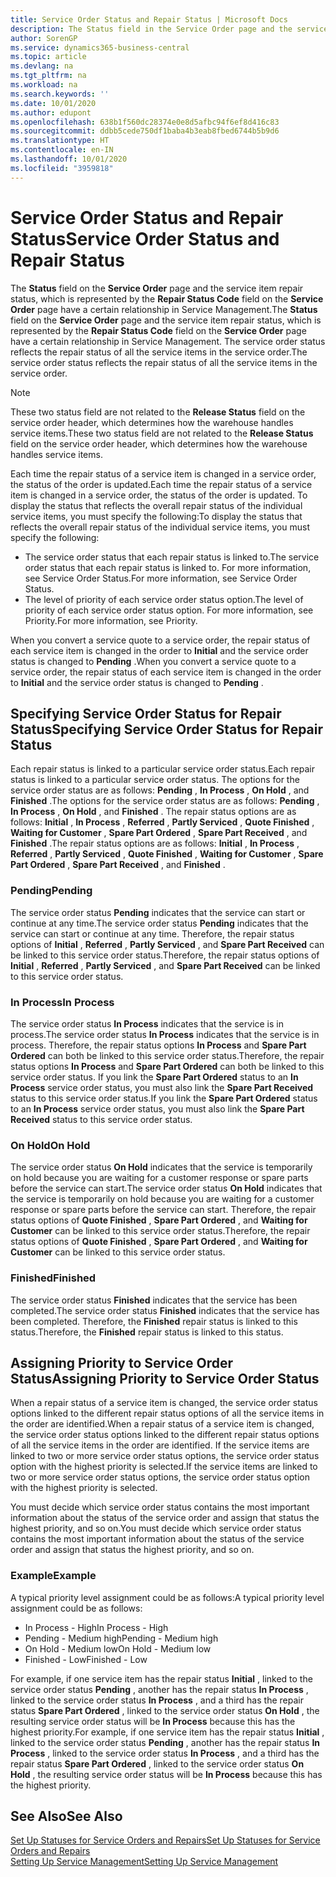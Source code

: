 ```yaml
---
title: Service Order Status and Repair Status | Microsoft Docs
description: The Status field in the Service Order page and the service item repair status, which is represented by the Repair Status Code field in the Service Order page have a certain relationship in Service Management. The service order status reflects the repair status of all the service items in the service order.
author: SorenGP
ms.service: dynamics365-business-central
ms.topic: article
ms.devlang: na
ms.tgt_pltfrm: na
ms.workload: na
ms.search.keywords: ''
ms.date: 10/01/2020
ms.author: edupont
ms.openlocfilehash: 638b1f560dc28374e0e8d5afbc94f6ef8d416c83
ms.sourcegitcommit: ddbb5cede750df1baba4b3eab8fbed6744b5b9d6
ms.translationtype: HT
ms.contentlocale: en-IN
ms.lasthandoff: 10/01/2020
ms.locfileid: "3959818"
---
```

# <a name="service-order-status-and-repair-status"></a><span data-ttu-id="0059b-104">Service Order Status and Repair Status</span><span class="sxs-lookup"><span data-stu-id="0059b-104">Service Order Status and Repair Status</span></span>
<span data-ttu-id="0059b-105">The **Status** field on the **Service Order** page and the service item repair status, which is represented by the **Repair Status Code** field on the **Service Order** page have a certain relationship in Service Management.</span><span class="sxs-lookup"><span data-stu-id="0059b-105">The **Status** field on the **Service Order** page and the service item repair status, which is represented by the **Repair Status Code** field on the **Service Order** page have a certain relationship in Service Management.</span></span> <span data-ttu-id="0059b-106">The service order status reflects the repair status of all the service items in the service order.</span><span class="sxs-lookup"><span data-stu-id="0059b-106">The service order status reflects the repair status of all the service items in the service order.</span></span>  

> [!NOTE]  
>  <span data-ttu-id="0059b-107">These two status field are not related to the **Release Status** field on the service order header, which determines how the warehouse handles service items.</span><span class="sxs-lookup"><span data-stu-id="0059b-107">These two status field are not related to the **Release Status** field on the service order header, which determines how the warehouse handles service items.</span></span>  

 <span data-ttu-id="0059b-108">Each time the repair status of a service item is changed in a service order, the status of the order is updated.</span><span class="sxs-lookup"><span data-stu-id="0059b-108">Each time the repair status of a service item is changed in a service order, the status of the order is updated.</span></span> <span data-ttu-id="0059b-109">To display the status that reflects the overall repair status of the individual service items, you must specify the following:</span><span class="sxs-lookup"><span data-stu-id="0059b-109">To display the status that reflects the overall repair status of the individual service items, you must specify the following:</span></span>  

* <span data-ttu-id="0059b-110">The service order status that each repair status is linked to.</span><span class="sxs-lookup"><span data-stu-id="0059b-110">The service order status that each repair status is linked to.</span></span> <span data-ttu-id="0059b-111">For more information, see Service Order Status.</span><span class="sxs-lookup"><span data-stu-id="0059b-111">For more information, see Service Order Status.</span></span>  
* <span data-ttu-id="0059b-112">The level of priority of each service order status option.</span><span class="sxs-lookup"><span data-stu-id="0059b-112">The level of priority of each service order status option.</span></span> <span data-ttu-id="0059b-113">For more information, see Priority.</span><span class="sxs-lookup"><span data-stu-id="0059b-113">For more information, see Priority.</span></span>  

 <span data-ttu-id="0059b-114">When you convert a service quote to a service order, the repair status of each service item is changed in the order to **Initial** and the service order status is changed to **Pending** .</span><span class="sxs-lookup"><span data-stu-id="0059b-114">When you convert a service quote to a service order, the repair status of each service item is changed in the order to **Initial** and the service order status is changed to **Pending** .</span></span>  

## <a name="specifying-service-order-status-for-repair-status"></a><span data-ttu-id="0059b-115">Specifying Service Order Status for Repair Status</span><span class="sxs-lookup"><span data-stu-id="0059b-115">Specifying Service Order Status for Repair Status</span></span>  
<span data-ttu-id="0059b-116">Each repair status is linked to a particular service order status.</span><span class="sxs-lookup"><span data-stu-id="0059b-116">Each repair status is linked to a particular service order status.</span></span> <span data-ttu-id="0059b-117">The options for the service order status are as follows: **Pending** , **In Process** , **On Hold** , and **Finished** .</span><span class="sxs-lookup"><span data-stu-id="0059b-117">The options for the service order status are as follows: **Pending** , **In Process** , **On Hold** , and **Finished** .</span></span> <span data-ttu-id="0059b-118">The repair status options are as follows: **Initial** , **In Process** , **Referred** , **Partly Serviced** , **Quote Finished** , **Waiting for Customer** , **Spare Part Ordered** , **Spare Part Received** , and **Finished** .</span><span class="sxs-lookup"><span data-stu-id="0059b-118">The repair status options are as follows: **Initial** , **In Process** , **Referred** , **Partly Serviced** , **Quote Finished** , **Waiting for Customer** , **Spare Part Ordered** , **Spare Part Received** , and **Finished** .</span></span>  

### <a name="pending"></a><span data-ttu-id="0059b-119">Pending</span><span class="sxs-lookup"><span data-stu-id="0059b-119">Pending</span></span>  
<span data-ttu-id="0059b-120">The service order status **Pending** indicates that the service can start or continue at any time.</span><span class="sxs-lookup"><span data-stu-id="0059b-120">The service order status **Pending** indicates that the service can start or continue at any time.</span></span> <span data-ttu-id="0059b-121">Therefore, the repair status options of **Initial** , **Referred** , **Partly Serviced** , and **Spare Part Received** can be linked to this service order status.</span><span class="sxs-lookup"><span data-stu-id="0059b-121">Therefore, the repair status options of **Initial** , **Referred** , **Partly Serviced** , and **Spare Part Received** can be linked to this service order status.</span></span>  

### <a name="in-process"></a><span data-ttu-id="0059b-122">In Process</span><span class="sxs-lookup"><span data-stu-id="0059b-122">In Process</span></span>  
<span data-ttu-id="0059b-123">The service order status **In Process** indicates that the service is in process.</span><span class="sxs-lookup"><span data-stu-id="0059b-123">The service order status **In Process** indicates that the service is in process.</span></span> <span data-ttu-id="0059b-124">Therefore, the repair status options **In Process** and **Spare Part Ordered** can both be linked to this service order status.</span><span class="sxs-lookup"><span data-stu-id="0059b-124">Therefore, the repair status options **In Process** and **Spare Part Ordered** can both be linked to this service order status.</span></span> <span data-ttu-id="0059b-125">If you link the **Spare Part Ordered** status to an **In Process** service order status, you must also link the **Spare Part Received** status to this service order status.</span><span class="sxs-lookup"><span data-stu-id="0059b-125">If you link the **Spare Part Ordered** status to an **In Process** service order status, you must also link the **Spare Part Received** status to this service order status.</span></span>  

### <a name="on-hold"></a><span data-ttu-id="0059b-126">On Hold</span><span class="sxs-lookup"><span data-stu-id="0059b-126">On Hold</span></span>  
<span data-ttu-id="0059b-127">The service order status **On Hold** indicates that the service is temporarily on hold because you are waiting for a customer response or spare parts before the service can start.</span><span class="sxs-lookup"><span data-stu-id="0059b-127">The service order status **On Hold** indicates that the service is temporarily on hold because you are waiting for a customer response or spare parts before the service can start.</span></span> <span data-ttu-id="0059b-128">Therefore, the repair status options of **Quote Finished** , **Spare Part Ordered** , and **Waiting for Customer** can be linked to this service order status.</span><span class="sxs-lookup"><span data-stu-id="0059b-128">Therefore, the repair status options of **Quote Finished** , **Spare Part Ordered** , and **Waiting for Customer** can be linked to this service order status.</span></span>  

### <a name="finished"></a><span data-ttu-id="0059b-129">Finished</span><span class="sxs-lookup"><span data-stu-id="0059b-129">Finished</span></span>  
<span data-ttu-id="0059b-130">The service order status **Finished** indicates that the service has been completed.</span><span class="sxs-lookup"><span data-stu-id="0059b-130">The service order status **Finished** indicates that the service has been completed.</span></span> <span data-ttu-id="0059b-131">Therefore, the **Finished** repair status is linked to this status.</span><span class="sxs-lookup"><span data-stu-id="0059b-131">Therefore, the **Finished** repair status is linked to this status.</span></span>  

## <a name="assigning-priority-to-service-order-status"></a><span data-ttu-id="0059b-132">Assigning Priority to Service Order Status</span><span class="sxs-lookup"><span data-stu-id="0059b-132">Assigning Priority to Service Order Status</span></span>  
<span data-ttu-id="0059b-133">When a repair status of a service item is changed, the service order status options linked to the different repair status options of all the service items in the order are identified.</span><span class="sxs-lookup"><span data-stu-id="0059b-133">When a repair status of a service item is changed, the service order status options linked to the different repair status options of all the service items in the order are identified.</span></span> <span data-ttu-id="0059b-134">If the service items are linked to two or more service order status options, the service order status option with the highest priority is selected.</span><span class="sxs-lookup"><span data-stu-id="0059b-134">If the service items are linked to two or more service order status options, the service order status option with the highest priority is selected.</span></span>  

<span data-ttu-id="0059b-135">You must decide which service order status contains the most important information about the status of the service order and assign that status the highest priority, and so on.</span><span class="sxs-lookup"><span data-stu-id="0059b-135">You must decide which service order status contains the most important information about the status of the service order and assign that status the highest priority, and so on.</span></span>  

### <a name="example"></a><span data-ttu-id="0059b-136">Example</span><span class="sxs-lookup"><span data-stu-id="0059b-136">Example</span></span>  
<span data-ttu-id="0059b-137">A typical priority level assignment could be as follows:</span><span class="sxs-lookup"><span data-stu-id="0059b-137">A typical priority level assignment could be as follows:</span></span>  

* <span data-ttu-id="0059b-138">In Process - High</span><span class="sxs-lookup"><span data-stu-id="0059b-138">In Process - High</span></span>  
* <span data-ttu-id="0059b-139">Pending - Medium high</span><span class="sxs-lookup"><span data-stu-id="0059b-139">Pending - Medium high</span></span>  
* <span data-ttu-id="0059b-140">On Hold - Medium low</span><span class="sxs-lookup"><span data-stu-id="0059b-140">On Hold - Medium low</span></span>  
* <span data-ttu-id="0059b-141">Finished - Low</span><span class="sxs-lookup"><span data-stu-id="0059b-141">Finished - Low</span></span>  

<span data-ttu-id="0059b-142">For example, if one service item has the repair status **Initial** , linked to the service order status **Pending** , another has the repair status **In Process** , linked to the service order status **In Process** , and a third has the repair status **Spare Part Ordered** , linked to the service order status **On Hold** , the resulting service order status will be **In Process** because this has the highest priority.</span><span class="sxs-lookup"><span data-stu-id="0059b-142">For example, if one service item has the repair status **Initial** , linked to the service order status **Pending** , another has the repair status **In Process** , linked to the service order status **In Process** , and a third has the repair status **Spare Part Ordered** , linked to the service order status **On Hold** , the resulting service order status will be **In Process** because this has the highest priority.</span></span>  

## <a name="see-also"></a><span data-ttu-id="0059b-143">See Also</span><span class="sxs-lookup"><span data-stu-id="0059b-143">See Also</span></span>  
[<span data-ttu-id="0059b-144">Set Up Statuses for Service Orders and Repairs</span><span class="sxs-lookup"><span data-stu-id="0059b-144">Set Up Statuses for Service Orders and Repairs</span></span>](service-order-repair-status.md)  
[<span data-ttu-id="0059b-145">Setting Up Service Management</span><span class="sxs-lookup"><span data-stu-id="0059b-145">Setting Up Service Management</span></span>](service-setup-service.md)  
